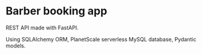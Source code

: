 # Barber booking app

REST API made with FastAPI.

Using SQLAlchemy ORM, PlanetScale serverless MySQL database, Pydantic models.